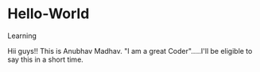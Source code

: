 # Hello-World
Learning


Hii guys!!
This is Anubhav Madhav.
"I am a great Coder".....I'll be eligible to say this in a short time.
